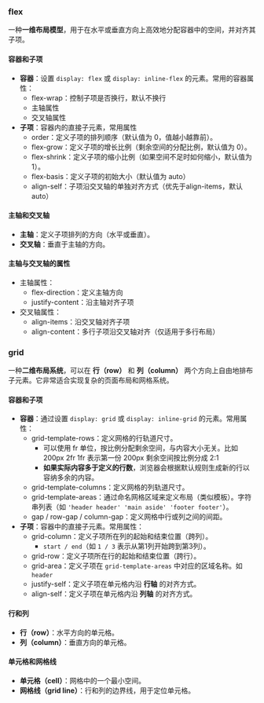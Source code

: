 ### flex

一种**一维布局模型**，用于在水平或垂直方向上高效地分配容器中的空间，并对齐其子项。

####  容器和子项

- **容器**：设置 `display: flex` 或 `display: inline-flex` 的元素。常用的容器属性：
  - flex-wrap：控制子项是否换行，默认不换行
  - 主轴属性
  - 交叉轴属性
- **子项**：容器内的直接子元素，常用属性
  - order：定义子项的排列顺序（默认值为 0，值越小越靠前）。
  - flex-grow：定义子项的增长比例（剩余空间的分配比例，默认值为 0）。
  - flex-shrink：定义子项的缩小比例（如果空间不足时如何缩小，默认值为 1）。
  - flex-basis：定义子项的初始大小（默认值为 auto）
  - align-self：子项沿交叉轴的单独对齐方式（优先于align-items，默认 auto）

#### 主轴和交叉轴

- **主轴**：定义子项排列的方向（水平或垂直）。
- **交叉轴**：垂直于主轴的方向。

#### 主轴与交叉轴的属性

- 主轴属性：
  - flex-direction：定义主轴方向
  - justify-content：沿主轴对齐子项
- 交叉轴属性：
  - align-items：沿交叉轴对齐子项
  - align-content：多行子项沿交叉轴对齐（仅适用于多行布局）



### grid

一种**二维布局系统**，可以在 **行（row）** 和 **列（column）** 两个方向上自由地排布子元素。它非常适合实现复杂的页面布局和网格系统。

####  **容器和子项**

- **容器**：通过设置 `display: grid` 或 `display: inline-grid` 的元素。常用属性：
  - grid-template-rows：定义网格的行轨道尺寸。
    - 可以使用 fr 单位，按比例分配剩余空间，与内容大小无关。比如 200px 2fr 1fr 表示第一份 200px 剩余空间按比例分成 2:1
    - **如果实际内容多于定义的行数**，浏览器会根据默认规则生成新的行以容纳多余的内容。
  - grid-template-columns：定义网格的列轨道尺寸。
  - grid-template-areas：通过命名网格区域来定义布局（类似模板）。字符串列表（如 `'header header' 'main aside' 'footer footer'`）。
  - gap / row-gap / column-gap：定义网格中行或列之间的间距。
- **子项**：容器中的直接子元素。常用属性：
  - grid-column：定义子项所在列的起始和结束位置（跨列）。
    - `start / end`（如 `1 / 3` 表示从第1列开始跨到第3列）。
  - grid-row：定义子项所在行的起始和结束位置（跨行）。
  - grid-area：定义子项在 `grid-template-areas` 中对应的区域名称。如 `header`
  - justify-self：定义子项在单元格内沿 **行轴** 的对齐方式。
  - align-self：定义子项在单元格内沿 **列轴** 的对齐方式。

####  行和列

- **行（row）**：水平方向的单元格。
- **列（column）**：垂直方向的单元格。

#### 单元格和网格线

- **单元格（cell）**：网格中的一个最小空间。
- **网格线（grid line）**：行和列的边界线，用于定位单元格。